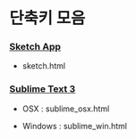 # 단축키 모음

### [Sketch App](https://www.sketchapp.com)

- sketch.html

### [Sublime Text 3](https://www.sublimetext.com/3)

- OSX : sublime_osx.html

- Windows : sublime_win.html

